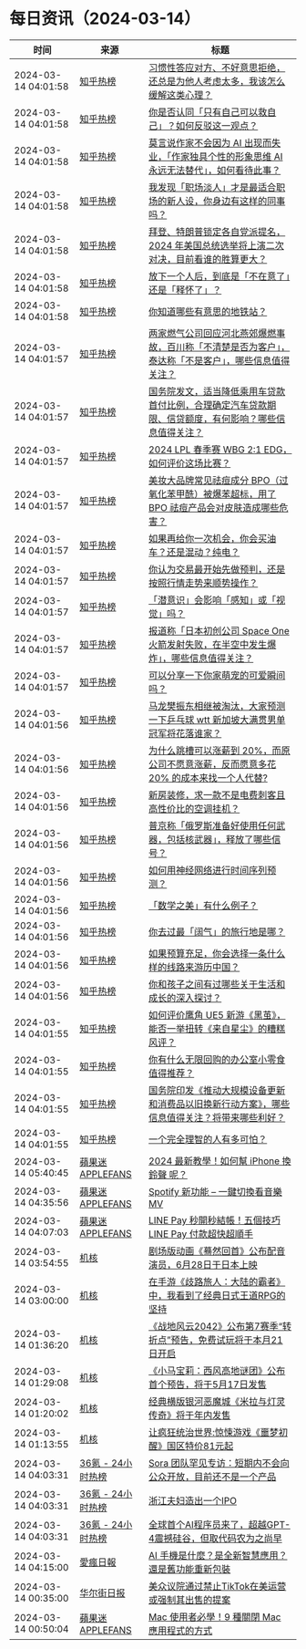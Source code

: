 ﻿# 每日资讯（2024-03-14）

|时间|来源|标题|
|---|---|---|
|2024-03-14 04:01:58|[知乎热榜](https://rss.mifaw.com/articles/5c8bb11a3c41f61efd36683e/5c919d543882afa09dff3fa3)|[习惯性答应对方、不好意思拒绝，还总是为他人考虑太多，我该怎么缓解这类心理？](https://www.zhihu.com/question/647966566)|
|2024-03-14 04:01:58|[知乎热榜](https://rss.mifaw.com/articles/5c8bb11a3c41f61efd36683e/5c919d543882afa09dff3fa3)|[你是否认同「只有自己可以救自己」？如何反驳这一观点？](https://www.zhihu.com/question/641330196)|
|2024-03-14 04:01:58|[知乎热榜](https://rss.mifaw.com/articles/5c8bb11a3c41f61efd36683e/5c919d543882afa09dff3fa3)|[莫言说作家不会因为 AI 出现而失业，「作家独具个性的形象思维 AI 永远无法替代」，如何看待此事？](https://www.zhihu.com/question/648364248)|
|2024-03-14 04:01:58|[知乎热榜](https://rss.mifaw.com/articles/5c8bb11a3c41f61efd36683e/5c919d543882afa09dff3fa3)|[我发现「职场淡人」才是最适合职场的新人设，你身边有这样的同事吗？](https://www.zhihu.com/question/648034206)|
|2024-03-14 04:01:58|[知乎热榜](https://rss.mifaw.com/articles/5c8bb11a3c41f61efd36683e/5c919d543882afa09dff3fa3)|[拜登、特朗普锁定各自党派提名，2024 年美国总统选举将上演二次对决，目前看谁的胜算更大？](https://www.zhihu.com/question/648366008)|
|2024-03-14 04:01:58|[知乎热榜](https://rss.mifaw.com/articles/5c8bb11a3c41f61efd36683e/5c919d543882afa09dff3fa3)|[放下一个人后，到底是「不在意了」还是「释怀了」？](https://www.zhihu.com/question/647997394)|
|2024-03-14 04:01:58|[知乎热榜](https://rss.mifaw.com/articles/5c8bb11a3c41f61efd36683e/5c919d543882afa09dff3fa3)|[你知道哪些有意思的地铁站？](https://www.zhihu.com/question/648235676)|
|2024-03-14 04:01:57|[知乎热榜](https://rss.mifaw.com/articles/5c8bb11a3c41f61efd36683e/5c919d543882afa09dff3fa3)|[两家燃气公司回应河北燕郊爆燃事故，百川称「不清楚是否为客户」，泰达称「不是客户」，哪些信息值得关注？](https://www.zhihu.com/question/648346052)|
|2024-03-14 04:01:57|[知乎热榜](https://rss.mifaw.com/articles/5c8bb11a3c41f61efd36683e/5c919d543882afa09dff3fa3)|[国务院发文，适当降低乘用车贷款首付比例，合理确定汽车贷款期限、信贷额度，有何影响？哪些信息值得关注？](https://www.zhihu.com/question/648406910)|
|2024-03-14 04:01:57|[知乎热榜](https://rss.mifaw.com/articles/5c8bb11a3c41f61efd36683e/5c919d543882afa09dff3fa3)|[2024 LPL 春季赛 WBG 2:1 EDG，如何评价这场比赛？](https://www.zhihu.com/question/648412928)|
|2024-03-14 04:01:57|[知乎热榜](https://rss.mifaw.com/articles/5c8bb11a3c41f61efd36683e/5c919d543882afa09dff3fa3)|[美妆大品牌常见祛痘成分 BPO（过氧化苯甲酰）被爆苯超标，用了 BPO 祛痘产品会对皮肤造成哪些危害？](https://www.zhihu.com/question/648056875)|
|2024-03-14 04:01:57|[知乎热榜](https://rss.mifaw.com/articles/5c8bb11a3c41f61efd36683e/5c919d543882afa09dff3fa3)|[如果再给你一次机会，你会买油车？还是混动？纯电？](https://www.zhihu.com/question/642796881)|
|2024-03-14 04:01:57|[知乎热榜](https://rss.mifaw.com/articles/5c8bb11a3c41f61efd36683e/5c919d543882afa09dff3fa3)|[你认为交易最开始先做预判，还是按照行情走势来顺势操作？](https://www.zhihu.com/question/648208667)|
|2024-03-14 04:01:57|[知乎热榜](https://rss.mifaw.com/articles/5c8bb11a3c41f61efd36683e/5c919d543882afa09dff3fa3)|[「潜意识」会影响「感知」或「视觉」吗？](https://www.zhihu.com/question/646357869)|
|2024-03-14 04:01:57|[知乎热榜](https://rss.mifaw.com/articles/5c8bb11a3c41f61efd36683e/5c919d543882afa09dff3fa3)|[报道称「日本初创公司 Space One 火箭发射失败，在半空中发生爆炸」，哪些信息值得关注？](https://www.zhihu.com/question/648326582)|
|2024-03-14 04:01:57|[知乎热榜](https://rss.mifaw.com/articles/5c8bb11a3c41f61efd36683e/5c919d543882afa09dff3fa3)|[可以分享一下你家萌宠的可爱瞬间吗？](https://www.zhihu.com/question/646782769)|
|2024-03-14 04:01:56|[知乎热榜](https://rss.mifaw.com/articles/5c8bb11a3c41f61efd36683e/5c919d543882afa09dff3fa3)|[马龙樊振东相继被淘汰，大家预测一下乒乓球 wtt 新加坡大满贯男单冠军将花落谁家？](https://www.zhihu.com/question/648267638)|
|2024-03-14 04:01:56|[知乎热榜](https://rss.mifaw.com/articles/5c8bb11a3c41f61efd36683e/5c919d543882afa09dff3fa3)|[为什么跳槽可以涨薪到 20%，而原公司不愿意涨薪，反而愿意多花 20% 的成本来找一个人代替?](https://www.zhihu.com/question/648148035)|
|2024-03-14 04:01:56|[知乎热榜](https://rss.mifaw.com/articles/5c8bb11a3c41f61efd36683e/5c919d543882afa09dff3fa3)|[新房装修，求一款不是电费刺客且高性价比的空调挂机？](https://www.zhihu.com/question/642120916)|
|2024-03-14 04:01:56|[知乎热榜](https://rss.mifaw.com/articles/5c8bb11a3c41f61efd36683e/5c919d543882afa09dff3fa3)|[普京称「俄罗斯准备好使用任何武器，包括核武器」，释放了哪些信号？](https://www.zhihu.com/question/648382277)|
|2024-03-14 04:01:56|[知乎热榜](https://rss.mifaw.com/articles/5c8bb11a3c41f61efd36683e/5c919d543882afa09dff3fa3)|[如何用神经网络进行时间序列预测？](https://www.zhihu.com/question/52820549)|
|2024-03-14 04:01:56|[知乎热榜](https://rss.mifaw.com/articles/5c8bb11a3c41f61efd36683e/5c919d543882afa09dff3fa3)|[「数学之美」有什么例子？](https://www.zhihu.com/question/19900393)|
|2024-03-14 04:01:56|[知乎热榜](https://rss.mifaw.com/articles/5c8bb11a3c41f61efd36683e/5c919d543882afa09dff3fa3)|[你去过最「阔气」的旅行地是哪？](https://www.zhihu.com/question/648235648)|
|2024-03-14 04:01:56|[知乎热榜](https://rss.mifaw.com/articles/5c8bb11a3c41f61efd36683e/5c919d543882afa09dff3fa3)|[如果预算充足，你会选择一条什么样的线路来游历中国？](https://www.zhihu.com/question/647003437)|
|2024-03-14 04:01:56|[知乎热榜](https://rss.mifaw.com/articles/5c8bb11a3c41f61efd36683e/5c919d543882afa09dff3fa3)|[你和孩子之间有过哪些关于生活和成长的深入探讨？](https://www.zhihu.com/question/648041501)|
|2024-03-14 04:01:55|[知乎热榜](https://rss.mifaw.com/articles/5c8bb11a3c41f61efd36683e/5c919d543882afa09dff3fa3)|[如何评价鹰角 UE5 新游《黑茧》，能否一举扭转《来自星尘》的糟糕风评？](https://www.zhihu.com/question/648430703)|
|2024-03-14 04:01:55|[知乎热榜](https://rss.mifaw.com/articles/5c8bb11a3c41f61efd36683e/5c919d543882afa09dff3fa3)|[你有什么无限回购的办公室小零食值得推荐？](https://www.zhihu.com/question/643098464)|
|2024-03-14 04:01:55|[知乎热榜](https://rss.mifaw.com/articles/5c8bb11a3c41f61efd36683e/5c919d543882afa09dff3fa3)|[国务院印发《推动大规模设备更新和消费品以旧换新行动方案》，哪些信息值得关注？将带来哪些利好？](https://www.zhihu.com/question/648406590)|
|2024-03-14 04:01:55|[知乎热榜](https://rss.mifaw.com/articles/5c8bb11a3c41f61efd36683e/5c919d543882afa09dff3fa3)|[一个完全理智的人有多可怕？](https://www.zhihu.com/question/53144181)|
|2024-03-14 05:40:45|[蘋果迷 APPLEFANS](https://applefans.today/feed/)|[2024 最新教學！如何幫 iPhone 換鈴聲 呢？](https://applefans.today/2024-03-how-to-make-iphone-ringtones/)|
|2024-03-14 04:35:56|[蘋果迷 APPLEFANS](https://applefans.today/feed/)|[Spotify 新功能 – 一鍵切換看音樂 MV](https://applefans.today/2024-03-spotify-music-videos-new-features/)|
|2024-03-14 04:07:03|[蘋果迷 APPLEFANS](https://applefans.today/feed/)|[LINE Pay 秒開秒結帳！五個技巧 LINE Pay 付款超快超順手](https://applefans.today/2024-03-line-pay/)|
|2024-03-14 03:54:55|[机核](https://www.gcores.com/rss)|[剧场版动画《蓦然回首》公布配音演员，6月28日于日本上映](https://www.gcores.com/articles/178896)|
|2024-03-14 03:00:00|[机核](https://www.gcores.com/rss)|[在手游《歧路旅人：大陆的霸者》中，我看到了经典日式王道RPG的坚持](https://www.gcores.com/articles/178865)|
|2024-03-14 01:36:20|[机核](https://www.gcores.com/rss)|[《战地风云2042》公布第7赛季“转折点”预告，免费试玩将于本月21日开启](https://www.gcores.com/articles/178891)|
|2024-03-14 01:29:08|[机核](https://www.gcores.com/rss)|[《小马宝莉：西风高地谜团》公布首个预告，将于5月17日发售](https://www.gcores.com/articles/178890)|
|2024-03-14 01:20:02|[机核](https://www.gcores.com/rss)|[经典横版银河恶魔城《米拉与灯灵传奇》将于年内发售](https://www.gcores.com/articles/178889)|
|2024-03-14 01:13:55|[机核](https://www.gcores.com/rss)|[让疯狂统治世界:惊悚游戏《噩梦初醒》国区特价81元起](https://www.gcores.com/articles/178888)|
|2024-03-14 04:03:31|[36氪 - 24小时热榜](https://rss.mifaw.com/articles/5c8bb11a3c41f61efd36683e/5c91d2e23882afa09dff4901)|[Sora 团队罕见专访：短期内不会向公众开放，目前还不是一个产品](https://36kr.com/p/2687679612169605)|
|2024-03-14 04:03:31|[36氪 - 24小时热榜](https://rss.mifaw.com/articles/5c8bb11a3c41f61efd36683e/5c91d2e23882afa09dff4901)|[浙江夫妇造出一个IPO](https://36kr.com/p/2687679219199623)|
|2024-03-14 04:03:31|[36氪 - 24小时热榜](https://rss.mifaw.com/articles/5c8bb11a3c41f61efd36683e/5c91d2e23882afa09dff4901)|[全球首个AI程序员来了，超越GPT-4震撼硅谷，但取代码农为之尚早](https://36kr.com/p/2687943738453377)|
|2024-03-14 04:15:00|[愛瘋日報](http://www.iphonetaiwan.org/feeds/posts/default)|[AI 手機是什麼？是全新智慧應用？還是舊功能重新包裝](https://www.iphonetaiwan.org/2024/03/ai-smart-phone.html)|
|2024-03-14 00:35:00|[华尔街日报](https://cn.wsj.com/zh-hans/rss)|[美众议院通过禁止TikTok在美运营或强制其出售的提案](https://cn.wsj.com/articles/%E7%BE%8E%E5%9B%BD%E4%BC%97%E8%AE%AE%E9%99%A2%E9%80%9A%E8%BF%87%E7%A6%81%E6%AD%A2tiktok%E5%9C%A8%E7%BE%8E%E8%BF%90%E8%90%A5%E6%88%96%E5%BC%BA%E5%88%B6%E5%87%BA%E5%94%AE%E7%9A%84%E6%8F%90%E6%A1%88-7cd87aa7)|
|2024-03-14 00:50:04|[蘋果迷 APPLEFANS](https://applefans.today/feed/)|[Mac 使用者必學！9 種關閉 Mac 應用程式的方式](https://applefans.today/2024-03-how-to-quit-app-on-mac/)|
